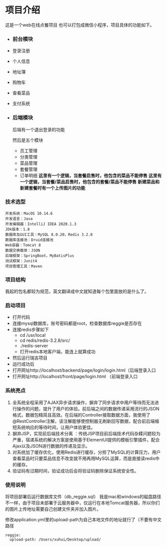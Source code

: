 # 项目介绍

这是一个web在线点餐项目 也可以打包成微信小程序，项目具体的功能如下。



+ ### 前台模块

+ 登录注册
+ 个人信息
+ 地址簿
+ 购物车
+ 查看菜品
+ 支付系统



+ ### 后端模块

  后端有一个退出登录的功能

  然后是五个模块

  + 员工管理
  + 分类管理
  + 菜品管理
  + 套餐管理
  + 订单明细
**这里有一个逻辑，当套餐启售时，他包含的菜品不能停售**
**这里有一个逻辑，当套餐/菜品启售时，他包含的套餐/菜品不能停售**
**新建菜品和新建套餐时有一个上传图片的功能**




### 技术选型

```
开发系统：MacOS 10.14.6 
开发语言：Java
开发编辑器：IntelliJ IDEA 2020.1.3
JDk版本：1.8
数据库及GUI工具：MySQL 8.0.20，Redis 3.2.8
数据库连接池：Druid连接池
Web容器：Tomcat 8
数据交换载体：JSON
后端框架：SpringBoot，MyBatisPlus
测试框架：Junit4
项目管理工具：Maven
```



### 项目结构

我起的包名都较为规范，英文翻译成中文就知道每个包里面放的是什么了。

### 启动项目

+ 打开代码
+ 连接mysql数据库，账号密码都是root，检查数据库reggie是否存在
+ 连接redis步骤如下
  + cd /usr/local
  + cd redis/redis-3.2.8/src/
  + ./redis-server
  + 打开redis本地客户端，能连上就算成功
+ 然后运行瑞吉项目
+ 运行成功后
+ 打开网址http://localhost/backend/page/login/login.html（后端登录入口
+ 打开网址http://localhost/front/page/login.html （前端登录入口



### 系统亮点

1. 全系统全程采用了AJAX异步请求操作，摒弃了同步请求中用户等待而无法进行操作的问题，提升了用户的体验。前后端之间的数据传递采用流行的JSON格式，数据包精简且高效。在后端的Controller接取数据方面，我使用了@RestController注解，该注解能够使控制器无刷新回写数据，配合前后端缩短系统响应的等待时间，让用户体验更佳。
2.  摒弃JSP，实现前后端技术分离 ：传统JSP项目前后端技术代码杂糅问题较为严重，宿递系统的解决方案是使用基于ElementUI提供的模板引擎插件，配合Ajax以及JSON进行数据的传递及显示。
3. 对系统加了缓存优化，使用Redis进行缓存，分担了MySQL的计算压力，用户查看菜品时只要菜品信息不改变就不用再用MySQL运算，而是直接读redis中的缓存。
4. 验证码有过期时间，验证成功后会将验证码删除保证系统安全性。





### 使用说明

将项目部署后运行数据库文件（db_reggie.sql）
我是mac和windows的磁盘路径不一样，由于项目未部署于云服务器中，仅运行在本地Tomcat服务器，所以你们的图片上传地址需要自己创建文件夹并加入图片。

修改application.yml里的upload-path为自己本地文件的地址就行了（不要有中文路径

```
reggie:
  upload-path: /Users/xuhui/Desktop/upload/
```


